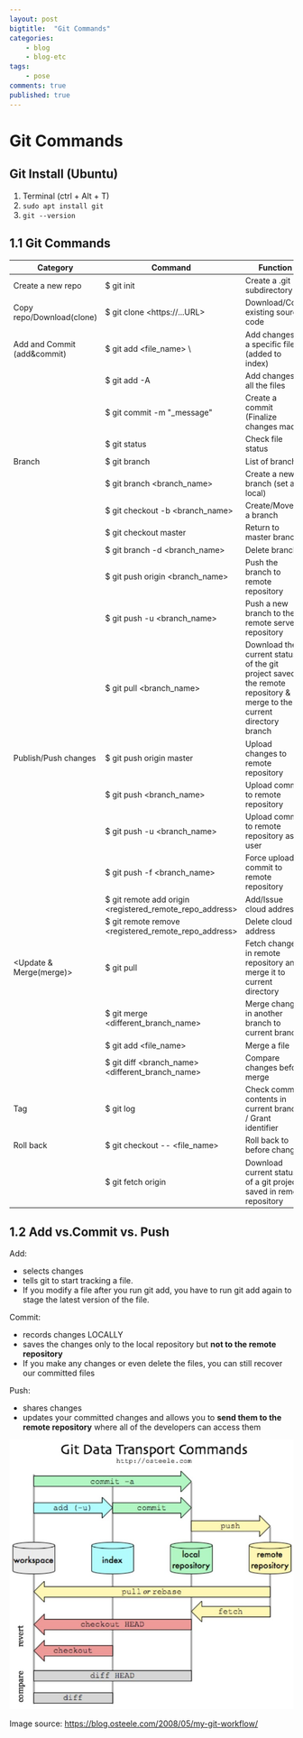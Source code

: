 ```yaml
---
layout: post
bigtitle:  "Git Commands"
categories:
    - blog
    - blog-etc
tags:
    - pose
comments: true
published: true
---
```


# Git Commands

## Git Install (Ubuntu)

1) Terminal (ctrl + Alt + T)  
2) <code>sudo apt install git</code>  
3) <code>git --version</code>  

## 1.1 Git Commands

|Category|Command|Function|
|---|---|---|
|Create a new repo | $ git init | Create a .git subdirectory|
|Copy repo/Download(clone) | $ git clone \<https://...URL\> | Download/Copy existing source code|
|Add and Commit (add&commit) | $ git add <file_name> \ | Add changes in a specific file (added to index) |
| | $ git add -A | Add changes in all the files|
| | $ git commit -m "_message" | Create a commit (Finalize changes made)|
| | $ git status | Check file status
|Branch | $ git branch | List of branches |
| | $ git branch <branch_name> | Create a new branch (set as local) |
| | $ git checkout -b <branch_name> | Create/Move to a branch|
| | $ git checkout master | Return to master branch |
| | $ git branch -d <branch_name> | Delete branch |
| | $ git push origin <branch_name> | Push the branch to remote repository |
| | $ git push -u <remote> <branch_name> | Push a new branch to the remote server's repository|
| | $ git pull <remote> <branch_name> | Download the current status of the git project saved in the remote repository & merge to the current directory branch |
| Publish/Push changes | $ git push origin master | Upload changes to remote repository |
| | $ git push <remote> <branch_name> | Upload commit to remote repository |
| | $ git push -u <remote> <branch_name> | Upload commit to remote repository as a user |
| | $ git push -f <remote> <branch_name> | Force upload commit to remote repository |
| | $ git remote add origin <registered_remote_repo_address> | Add/Issue cloud address |
| | $ git remote remove <registered_remote_repo_address> | Delete cloud address |
| <Update & Merge(merge)> | $ git pull | Fetch changes in remote repository and merge it to current directory |
| | $ git merge <different_branch_name> | Merge changes in another branch to current branch |
| | $ git add <file_name> | Merge a file |
| | $ git diff <branch_name> <different_branch_name> | Compare changes before merge |
| Tag | $ git log | Check commit contents in current branch / Grant identifier |
| Roll back | $ git checkout -- <file_name> | Roll back to before change |
| | $ git fetch origin | Download current status of a git project saved in remote repository |

## 1.2 Add vs.Commit vs. Push

Add:
- selects changes
- tells git to start tracking a file.
- If you modify a file after you run git add, you have to run git add again to stage the latest version of the file.

Commit:
- records changes LOCALLY
- saves the changes only to the local repository but **not to the remote repository**
- If you make any changes or even delete the files, you can still recover our committed files

Push:
- shares changes
- updates your committed changes and allows you to **send them to the remote repository** where all of the developers can access them


![0](/assets/img/Blog/githubpages/0.jpg)

Image source: https://blog.osteele.com/2008/05/my-git-workflow/
